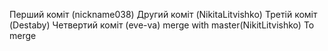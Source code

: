 Перший коміт (nickname038)
Другий коміт (NikitaLitvishko)
Третій коміт (Destaby)
Четвертий коміт (eve-va)
merge with master(NikitLitvishko)
To merge
